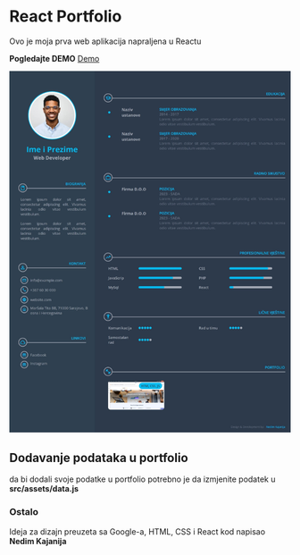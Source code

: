 # **React Portfolio**

Ovo je moja prva web aplikacija napraljena u Reactu

**Pogledajte DEMO**
[Demo](https://kajanija.github.io/React-Portfolio/)

![slika](./src/assets/images/screenshot.jpeg)

## Dodavanje podataka u portfolio

da bi dodali svoje podatke u portfolio potrebno je da izmjenite podatek u **src/assets/data.js**

### Ostalo

Ideja za dizajn preuzeta sa Google-a, HTML, CSS i React kod napisao **Nedim Kajanija**
